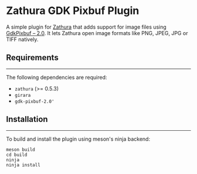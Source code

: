 # Zathura GDK Pixbuf Plugin

A simple plugin for [Zathura](url) that adds support for image files using [GdkPixbuf – 2.0](https://docs.gtk.org/gdk-pixbuf/). It lets Zathura open image formats like PNG, JPEG, JPG or TIFF natively.

## Requirements
------------

The following dependencies are required:

* `zathura` (>= 0.5.3)
* `girara`
* `gdk-pixbuf-2.0'`

## Installation
------------

To build and install the plugin using meson's ninja backend:

    meson build
    cd build
    ninja
    ninja install
